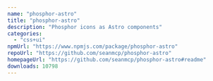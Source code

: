 ```yaml
---
name: "phosphor-astro"
title: "phosphor-astro"
description: "Phosphor icons as Astro components"
categories:
  - "css+ui"
npmUrl: "https://www.npmjs.com/package/phosphor-astro"
repoUrl: "https://github.com/seanmcp/phosphor-astro"
homepageUrl: "https://github.com/seanmcp/phosphor-astro#readme"
downloads: 10798
---
```

